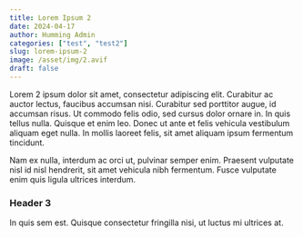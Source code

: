 ```yaml
---
title: Lorem Ipsum 2
date: 2024-04-17
author: Humming Admin
categories: ["test", "test2"]
slug: lorem-ipsum-2
image: /asset/img/2.avif
draft: false
---
```


Lorem 2 ipsum dolor sit amet, consectetur adipiscing elit. Curabitur ac auctor lectus, faucibus accumsan nisi. Curabitur sed porttitor augue, id accumsan risus. Ut commodo felis odio, sed cursus dolor ornare in. In quis tellus nulla. Quisque et enim leo. Donec ut ante et felis vehicula vestibulum aliquam eget nulla. In mollis laoreet felis, sit amet aliquam ipsum fermentum tincidunt.

Nam ex nulla, interdum ac orci ut, pulvinar semper enim. Praesent vulputate nisl id nisl hendrerit, sit amet vehicula nibh fermentum. Fusce vulputate enim quis ligula ultrices interdum.

### Header 3

In quis sem est. Quisque consectetur fringilla nisi, ut luctus mi ultrices at.
